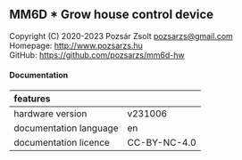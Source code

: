 ## MM6D * Grow house control device
Copyright (C) 2020-2023 Pozsár Zsolt <pozsarzs@gmail.com>  
Homepage: <http://www.pozsarzs.hu>  
GitHub: <https://github.com/pozsarzs/mm6d-hw>

#### Documentation
|features               |             |
|:----------------------|-------------|
|hardware version       |v231006      |
|documentation language |en           |
|documentation licence  |CC-BY-NC-4.0 |
